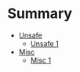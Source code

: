 # Summary

- [Unsafe](./unsafe.md)
    - [Unsafe 1](./unsafe/1_unsafe_vec_access.md)
- [Misc](./misc.md)
    - [Misc 1](./misc/1_drop_order.md)

